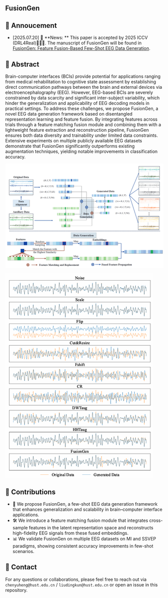 ## FusionGen

## :speech_balloon: Annoucement
- [2025.07.20] 🚩 **News: **  This paper is accepted by 2025 ICCV (DRL4Real)🎉🎉🎉. The manuscript of FusionGen will be found in [FusionGen: Feature Fusion-Based Few-Shot EEG Data Generation](https://openreview.net/forum?id=BjCTfr9xNA&noteId=w2MFqKRATP).
  
## 📌 Abstract
Brain-computer interfaces (BCIs) provide potential for applications ranging from medical rehabilitation to cognitive state assessment by establishing direct communication pathways between the brain and external devices via electroencephalography (EEG). However, EEG-based BCIs are severely constrained by data scarcity and significant inter-subject variability, which hinder the generalization and applicability of EEG decoding models in practical settings. To address these challenges, we propose FusionGen, a novel EEG data generation framework based on disentangled representation learning and feature fusion. By integrating features across trials through a feature matching fusion module and combining them with a lightweight feature extraction and reconstruction pipeline, FusionGen ensures both data diversity and trainability under limited data constraints. Extensive experiments on multiple publicly available EEG datasets demonstrate that FusionGen significantly outperforms existing augmentation techniques, yielding notable improvements in classification accuracy.

![FusionGen](./FusionGen/pic/FusionGen.png)

![Gen_visual](https://github.com/Hulianye/FusionGen/blob/main/Gen_Visual.png)

## 🚀  Contributions
- 🧩 We propose FusionGen, a few-shot EEG data generation framework that enhances generalization and scalability in brain–computer interface applications.
- 🛠️ We introduce a feature matching fusion module that integrates cross-sample features in the latent representation space and reconstructs high-fidelity EEG signals from these fused embeddings. 
- 📊 We validate FusionGen on multiple EEG datasets on MI and SSVEP paradigms, showing consistent accuracy improvements in few-shot scenarios.

## 📩 Contact
For any questions or collaborations, please feel free to reach out via `chenyuheng@hust.edu.cn` / `liudingkun@hust.edu.cn` or open an issue in this repository.

